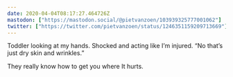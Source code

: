 ```yaml
---
date: 2020-04-04T08:17:27.464726Z
mastodon: ["https://mastodon.social/@pietvanzoen/103939325777001062"]
twitter: ["https://twitter.com/pietvanzoen/status/1246351159209713669"]
---
```

Toddler looking at my hands. Shocked and acting like I’m injured. “No that’s just dry skin and wrinkles.”

They really know how to get you where It hurts. 

